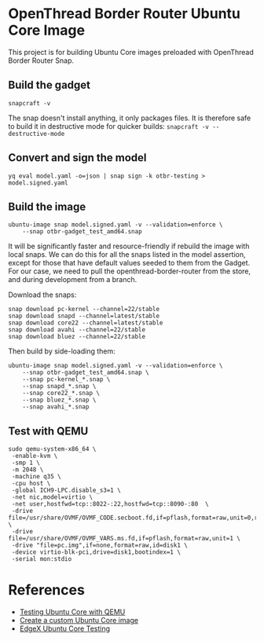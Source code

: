 # OpenThread Border Router Ubuntu Core Image

This project is for building Ubuntu Core images preloaded with OpenThread Border Router Snap.

## Build the gadget
```shell
snapcraft -v
```

The snap doesn't install anything, it only packages files.
It is therefore safe to build it in destructive mode for quicker builds:
`snapcraft -v --destructive-mode`


## Convert and sign the model
```shell
yq eval model.yaml -o=json | snap sign -k otbr-testing > model.signed.yaml
```

## Build the image
```shell
ubuntu-image snap model.signed.yaml -v --validation=enforce \
    --snap otbr-gadget_test_amd64.snap
```

It will be significantly faster and resource-friendly if rebuild the image with local snaps.
We can do this for all the snaps listed in the model assertion, except for those
that have default values seeded to them from the Gadget.
For our case, we need to pull the openthread-border-router from the store,
and during development from a branch.

Download the snaps:
```shell
snap download pc-kernel --channel=22/stable
snap download snapd --channel=latest/stable
snap download core22 --channel=latest/stable
snap download avahi --channel=22/stable
snap download bluez --channel=22/stable
```

Then build by side-loading them:
```shell
ubuntu-image snap model.signed.yaml -v --validation=enforce \
    --snap otbr-gadget_test_amd64.snap \
    --snap pc-kernel_*.snap \
    --snap snapd_*.snap \
    --snap core22_*.snap \
    --snap bluez_*.snap \
    --snap avahi_*.snap
```


## Test with QEMU
```shell
sudo qemu-system-x86_64 \
 -enable-kvm \
 -smp 1 \
 -m 2048 \
 -machine q35 \
 -cpu host \
 -global ICH9-LPC.disable_s3=1 \
 -net nic,model=virtio \
 -net user,hostfwd=tcp::8022-:22,hostfwd=tcp::8090-:80  \
 -drive file=/usr/share/OVMF/OVMF_CODE.secboot.fd,if=pflash,format=raw,unit=0,readonly=on \
 -drive file=/usr/share/OVMF/OVMF_VARS.ms.fd,if=pflash,format=raw,unit=1 \
 -drive "file=pc.img",if=none,format=raw,id=disk1 \
 -device virtio-blk-pci,drive=disk1,bootindex=1 \
 -serial mon:stdio
```


# References
- [Testing Ubuntu Core with QEMU](https://ubuntu.com/core/docs/testing-with-qemu)
- [Create a custom Ubuntu Core image](https://ubuntu.com/core/docs/custom-images)
- [EdgeX Ubuntu Core Testing](https://github.com/canonical/edgex-ubuntu-core-testing)
